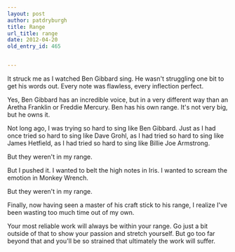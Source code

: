 ```yaml
---
layout: post
author: patdryburgh
title: Range
url_title: range
date: 2012-04-20
old_entry_id: 465


---
```


It struck me as I watched Ben Gibbard sing. He wasn't struggling one bit to get his words out. Every note was flawless, every inflection perfect.

Yes, Ben Gibbard has an incredible voice, but in a very different way than an Aretha Franklin or Freddie Mercury. Ben has his own range. It's not very big, but he owns it.

Not long ago, I was trying so hard to sing like Ben Gibbard. Just as I had once tried so hard to sing like Dave Grohl, as I had tried so hard to sing like James Hetfield, as I had tried so hard to sing like Billie Joe Armstrong.

But they weren't in my range.

But I pushed it. I wanted to belt the high notes in Iris. I wanted to scream the emotion in Monkey Wrench.

But they weren't in my range.

Finally, now having seen a master of his craft stick to his range, I realize I've been wasting too much time out of my own.

Your most reliable work will always be within your range. Go just a bit outside of that to show your passion and stretch yourself. But go too far beyond that and you'll be so strained that ultimately the work will suffer.